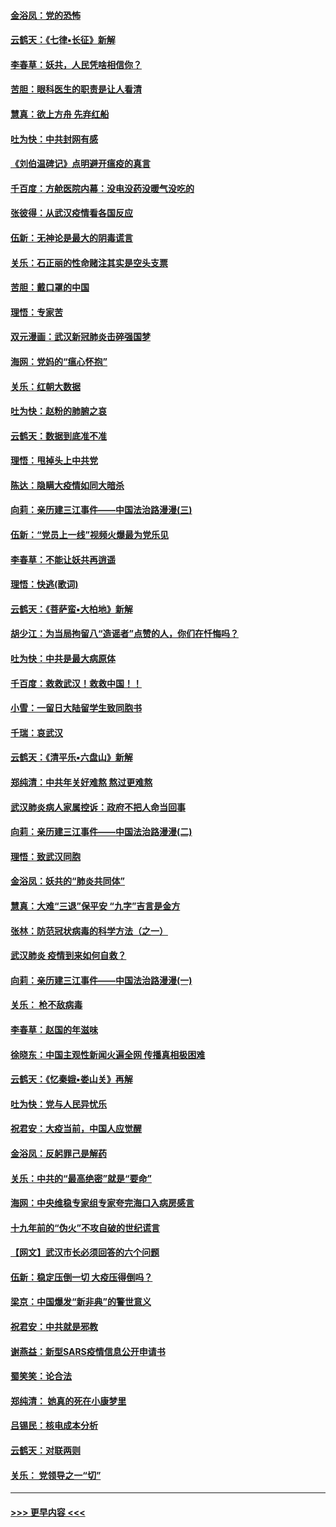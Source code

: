 #### [金浴凤：党的恐怖](../pages/nsc993/n11855849.md?t=02092231) 
#### [云鹤天：《七律▪长征》新解](../pages/nsc993/n11855479.md?t=02092231) 
#### [李春草：妖共，人民凭啥相信你？](../pages/nsc993/n11855196.md?t=02092231) 
#### [苦胆：眼科医生的职责是让人看清](../pages/nsc993/n11853840.md?t=02092231) 
#### [慧真：欲上方舟 先弃红船](../pages/nsc993/n11853483.md?t=02092231) 
#### [吐为快：中共封网有感](../pages/nsc993/n11852575.md?t=02092231) 
#### [《刘伯温碑记》点明避开瘟疫的真言](../pages/nsc993/n11852128.md?t=02092231) 
#### [千百度：方舱医院内幕：没电没药没暖气没吃的](../pages/nsc993/n11850211.md?t=02092231) 
#### [张彼得：从武汉疫情看各国反应](../pages/nsc993/n11850102.md?t=02092231) 
#### [伍新：无神论是最大的阴毒谎言](../pages/nsc993/n11846129.md?t=02092231) 
#### [关乐：石正丽的性命赌注其实是空头支票](../pages/nsc993/n11846109.md?t=02092231) 
#### [苦胆：戴口罩的中国](../pages/nsc993/n11845576.md?t=02092231) 
#### [理悟：专家苦](../pages/nsc993/n11845564.md?t=02092231) 
#### [双元漫画：武汉新冠肺炎击碎强国梦](../pages/nsc993/n11843320.md?t=02092231) 
#### [海网：党妈的“瘟心怀抱”](../pages/nsc993/n11840740.md?t=02092231) 
#### [关乐：红朝大数据](../pages/nsc993/n11840675.md?t=02092231) 
#### [吐为快：赵粉的肺腑之哀](../pages/nsc993/n11840618.md?t=02092231) 
#### [云鹤天：数据到底准不准](../pages/nsc993/n11840325.md?t=02092231) 
#### [理悟：甩掉头上中共党](../pages/nsc993/n11838826.md?t=02092231) 
#### [陈达：隐瞒大疫情如同大暗杀](../pages/nsc993/n11838771.md?t=02092231) 
#### [向莉：亲历建三江事件——中国法治路漫漫(三)](../pages/nsc993/n11831825.md?t=02092231) 
#### [伍新：“党员上一线”视频火爆最为党乐见](../pages/nsc993/n11838200.md?t=02092231) 
#### [李春草：不能让妖共再逍遥](../pages/nsc993/n11838102.md?t=02092231) 
#### [理悟：快逃(歌词)](../pages/nsc993/n11838083.md?t=02092231) 
#### [云鹤天：《菩萨蛮▪大柏地》新解](../pages/nsc993/n11838059.md?t=02092231) 
#### [胡少江：为当局拘留八“造谣者”点赞的人，你们在忏悔吗？](../pages/nsc993/n11836801.md?t=02092231) 
#### [吐为快：中共是最大病原体](../pages/nsc993/n11836748.md?t=02092231) 
#### [千百度：救救武汉！救救中国！！](../pages/nsc993/n11836145.md?t=02092231) 
#### [小雪：一留日大陆留学生致同胞书](../pages/nsc993/n11834624.md?t=02092231) 
#### [千瑞：哀武汉](../pages/nsc993/n11833647.md?t=02092231) 
#### [云鹤天：《清平乐▪六盘山》新解](../pages/nsc993/n11833611.md?t=02092231) 
#### [郑纯清：中共年关好难熬 熬过更难熬](../pages/nsc993/n11833489.md?t=02092231) 
#### [武汉肺炎病人家属控诉：政府不把人命当回事](../pages/nsc993/n11833205.md?t=02092231) 
#### [向莉：亲历建三江事件——中国法治路漫漫(二)](../pages/nsc993/n11829102.md?t=02092231) 
#### [理悟：致武汉同胞](../pages/nsc993/n11831522.md?t=02092231) 
#### [金浴凤：妖共的“肺炎共同体”](../pages/nsc993/n11829448.md?t=02092231) 
#### [慧真：大难“三退”保平安 “九字”吉言是金方](../pages/nsc993/n11829501.md?t=02092231) 
#### [张林：防范冠状病毒的科学方法（之一）](../pages/nsc993/n11828618.md?t=02092231) 
#### [武汉肺炎 疫情到来如何自救？](../pages/nsc993/n11827632.md?t=02092231) 
#### [向莉：亲历建三江事件——中国法治路漫漫(一)](../pages/nsc993/n11827190.md?t=02092231) 
#### [关乐： 枪不敌病毒](../pages/nsc993/n11826746.md?t=02092231) 
#### [李春草：赵国的年滋味](../pages/nsc993/n11826321.md?t=02092231) 
#### [徐晓东：中国主观性新闻火遍全网 传播真相极困难](../pages/nsc993/n11826508.md?t=02092231) 
#### [云鹤天：《忆秦娥▪娄山关》再解](../pages/nsc993/n11824682.md?t=02092231) 
#### [吐为快：党与人民异忧乐](../pages/nsc993/n11824660.md?t=02092231) 
#### [祝君安：大疫当前，中国人应觉醒](../pages/nsc993/n11821946.md?t=02092231) 
#### [金浴凤：反躬罪己是解药](../pages/nsc993/n11820280.md?t=02092231) 
#### [关乐：中共的“最高绝密”就是“要命”](../pages/nsc993/n11816946.md?t=02092231) 
#### [海网：中央维稳专家组专家夸完海口入病房感言](../pages/nsc993/n11815138.md?t=02092231) 
#### [十九年前的“伪火”不攻自破的世纪谎言](../pages/nsc993/n11813238.md?t=02092231) 
#### [【网文】武汉市长必须回答的六个问题](../pages/nsc993/n11813848.md?t=02092231) 
#### [伍新：稳定压倒一切 大疫压得倒吗？](../pages/nsc993/n11812634.md?t=02092231) 
#### [梁京：中国爆发“新非典”的警世意义](../pages/nsc993/n11812554.md?t=02092231) 
#### [祝君安：中共就是邪教](../pages/nsc993/n11812431.md?t=02092231) 
#### [谢燕益：新型SARS疫情信息公开申请书](../pages/nsc993/n11808840.md?t=02092231) 
#### [蜀笑笑：论合法](../pages/nsc993/n11808064.md?t=02092231) 
#### [郑纯清： 她真的死在小康梦里](../pages/nsc993/n11806623.md?t=02092231) 
#### [吕锡民：核电成本分析](../pages/nsc993/n11806284.md?t=02092231) 
#### [云鹤天：对联两则](../pages/nsc993/n11805957.md?t=02092231) 
#### [关乐： 党领导之一“切”](../pages/nsc993/n11804505.md?t=02092231) 

----
#### [ >>> 更早内容 <<< ](../indexes/nsc993-earlier.md)
